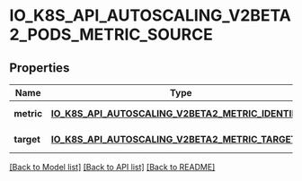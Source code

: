 # IO_K8S_API_AUTOSCALING_V2BETA2_PODS_METRIC_SOURCE

## Properties
Name | Type | Description | Notes
------------ | ------------- | ------------- | -------------
**metric** | [**IO_K8S_API_AUTOSCALING_V2BETA2_METRIC_IDENTIFIER**](io.k8s.api.autoscaling.v2beta2.MetricIdentifier.md) |  | [default to null]
**target** | [**IO_K8S_API_AUTOSCALING_V2BETA2_METRIC_TARGET**](io.k8s.api.autoscaling.v2beta2.MetricTarget.md) |  | [default to null]

[[Back to Model list]](../README.md#documentation-for-models) [[Back to API list]](../README.md#documentation-for-api-endpoints) [[Back to README]](../README.md)


